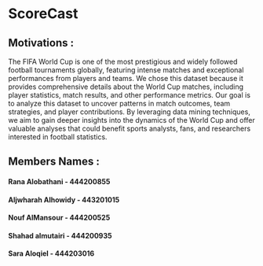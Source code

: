 # ScoreCast

## Motivations :
The FIFA World Cup is one of the most prestigious and widely followed football tournaments globally, featuring intense matches and exceptional performances from players and teams. We chose this dataset because it provides comprehensive details about the World Cup matches, including player statistics, match results, and other performance metrics. Our goal is to analyze this dataset to uncover patterns in match outcomes, team strategies, and player contributions. By leveraging data mining techniques, we aim to gain deeper insights into the dynamics of the World Cup and offer valuable analyses that could benefit sports analysts, fans, and researchers interested in football statistics.


## Members Names :
#### Rana Alobathani - 444200855
#### Aljwharah Alhowidy - 443201015
#### Nouf AlMansour - 444200525
#### Shahad almutairi - 444200935
#### Sara Aloqiel  - 444203016